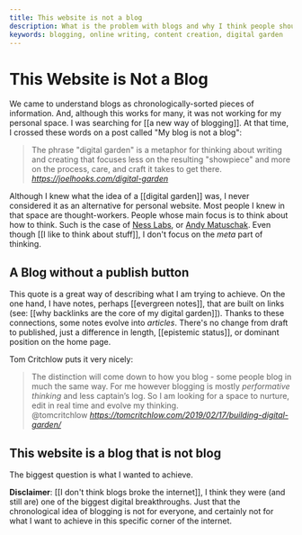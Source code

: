 ```yaml
---
title: This website is not a blog
description: What is the problem with blogs and why I think people should not aim for one
keywords: blogging, online writing, content creation, digital garden
---
```

# This Website is Not a Blog
We came to understand blogs as chronologically-sorted pieces of information. And, although this works for many, it was not working for my personal space. I was searching for [[a new way of blogging]]. At that time, I crossed these words on a post called "My blog is not a blog":

<blockquote class="quoteback" darkmode="" data-title="%F0%9F%8C%B1%20My%20blog%20is%20a%20digital%20garden%2C%20not%20a%20blog" data-author="" cite="https://joelhooks.com/digital-garden">
The phrase "digital garden" is a metaphor for thinking about writing and creating that focuses less on the resulting "showpiece" and more on the process, care, and craft it takes to get there.
<footer> <cite><a href="https://joelhooks.com/digital-garden">https://joelhooks.com/digital-garden</a></cite></footer>
</blockquote>
<script note="" src="https://cdn.jsdelivr.net/gh/Blogger-Peer-Review/quotebacks@1/quoteback.js"></script>

Although I knew what the idea of a [[digital garden]] was, I never considered it as an alternative for personal website. Most people I knew in that space are thought-workers. People whose main focus is to think about how to think. Such is the case of  [Ness Labs](https://www.nesslabs.com), or [Andy Matuschak](https://notes.andymatuschak.org/). Even though [[I like to think about stuff]], I don't focus on the *meta* part of thinking. 

## A Blog without a publish button
This quote is a great way of describing what I am trying to achieve. On the one hand, I have notes, perhaps [[evergreen notes]], that are built on links (see: [[why backlinks are the core of my digital garden]]). Thanks to these connections, some notes evolve into *articles*. There's no change from draft to published, just a difference in length, [[epistemic status]], or dominant position on the home page. 

Tom Critchlow puts it very nicely:

<blockquote class="quoteback" darkmode="" data-title="Building%20a%20digital%20garden" data-author="@tomcritchlow" cite="https://tomcritchlow.com/2019/02/17/building-digital-garden/">
The distinction will come down to how you blog - some people blog in much the same way. For me however blogging is mostly <em>performative thinking</em> and less captain’s log. So I am looking for a space to nurture, edit in real time and evolve my thinking.
<footer>@tomcritchlow <cite><a href="https://tomcritchlow.com/2019/02/17/building-digital-garden/">https://tomcritchlow.com/2019/02/17/building-digital-garden/</a></cite></footer>
</blockquote>
<script note="" src="https://cdn.jsdelivr.net/gh/Blogger-Peer-Review/quotebacks@1/quoteback.js"></script>

## This website is a blog that is not blog
The biggest question is what I wanted to achieve. 

**Disclaimer**:  [[I don't think blogs broke the internet]], I think they were (and still are) one of the biggest digital breakthroughs. Just that the chronological idea of blogging is not for everyone, and certainly not for what I want to achieve in this specific corner of the internet.